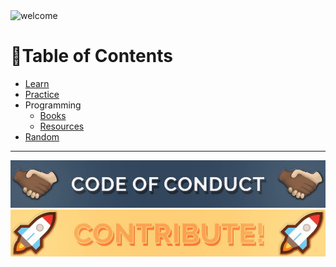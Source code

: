 <img alt="welcome" src="https://github.com/mrslima/makeourliveseasieragain/blob/main/homepage_resources/welcome_header.jpg">

# 📖Table of Contents
- [Learn](https://github.com/mrslima/makeourliveseasieragain/tree/main/pages/Learn)
- [Practice](https://github.com/mrslima/Make-Our-Lives-Easier-Again/tree/main/pages/Programming/Practice)
- Programming
  - [Books](https://github.com/mrslima/Make-Our-Lives-Easier-Again/tree/main/pages/Programming/Books)
  - [Resources](https://github.com/mrslima/Make-Our-Lives-Easier-Again/tree/main/pages/Programming/Resources)
- [Random](https://github.com/mrslima/makeourliveseasieragain/tree/main/pages/Random)

---
<a href="https://github.com/mrslima/Make-Our-Lives-Easier-Again/blob/main/CODE_OF_CONDUCT.md">
  <img alt="Code of Conduct" src="https://github.com/mrslima/Make-Our-Lives-Easier-Again/blob/main/homepage_resources/code_of_conduct.jpg">
</a>

<a href="https://github.com/mrslima/makeourliveseasieragain/tree/main/CONTRIBUTING_GUIDE">
  <img alt="CONTRIBUTE!" src="https://github.com/mrslima/Make-Our-Lives-Easier-Again/blob/main/homepage_resources/contribute.jpg">
</a>

